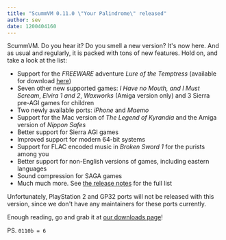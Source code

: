 ```yaml
---
title: "ScummVM 0.11.0 \"Your Palindrome\" released"
author: sev
date: 1200404160
---
```


ScummVM. Do you hear it? Do you smell a new version? It's now here. And as usual and regularly, it is packed with tons of new features. Hold on, and take a look at the list:

*   Support for the *FREEWARE* adventure *Lure of the Temptress* (available for download [here](/downloads/))
*   Seven other new supported games: *I Have no Mouth, and I Must Scream*, *Elvira 1 and 2*, *Waxworks* (Amiga version only) and 3 Sierra pre-AGI games for children
*   Two newly available ports: *iPhone* and *Maemo*
*   Support for the Mac version of *The Legend of Kyrandia* and the Amiga version of *Nippon Safes*
*   Better support for Sierra AGI games
*   Improved support for modern 64-bit systems
*   Support for FLAC encoded music in *Broken Sword 1* for the purists among you
*   Better support for non-English versions of games, including eastern languages
*   Sound compression for SAGA games
*   Much much more. See [the release notes](/frs/scummvm/0.11.0/ReleaseNotes) for the full list

Unfortunately, PlayStation 2 and GP32 ports will not be released with this version, since we don't have any maintainers for these ports currently.

Enough reading, go and grab it at [our downloads page](/downloads/)!

PS. `0110b = 6`
